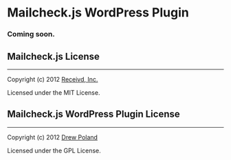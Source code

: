 # Mailcheck.js WordPress Plugin

### Coming soon.



## Mailcheck.js License
____________________
Copyright (c) 2012 [Receivd, Inc.](http://kicksend.com)

Licensed under the MIT License.


## Mailcheck.js WordPress Plugin License
_____________________________________
Copyright (c) 2012 [Drew Poland](http://www.baltimoredrew.com)

Licensed under the GPL License.